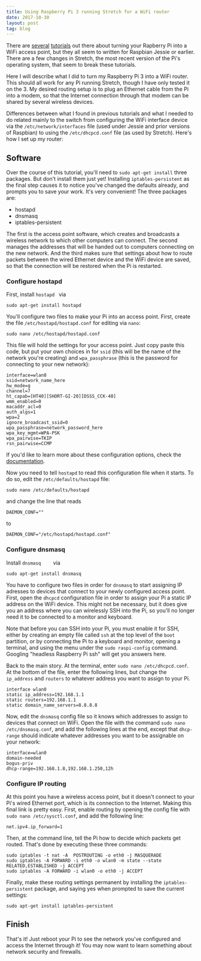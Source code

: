 ```yaml
---
title: Using Raspberry Pi 3 running Stretch for a WiFi router
date: 2017-10-30
layout: post
tag: blog
---
```


There are [several](https://www.raspberrypi.org/documentation/configuration/wireless/access-point.md) [tutorials](https://learn.adafruit.com/setting-up-a-raspberry-pi-as-a-wifi-access-point/overview) out there about turning your Rapberry Pi into a WiFi access point, but they all seem to written for Raspbian Jessie or earlier. There are a few changes in Stretch, the most recent version of the Pi's operating system, that seem to break these tutorials.

Here I will describe what I did to turn my Raspberry Pi 3 into a WiFi router. This should all work for any Pi running Stretch, though I have only tested it on the 3. My desired routing setup is to plug an Ethernet cable from the Pi into a modem, so that the Internet connection through that modem can be shared by several wireless devices.

Differences between what I found in previous tutorials and what I needed to do related mainly to the switch from configuring the WiFi interface device via the `/etc/network/interfaces` file (used under Jessie and prior versions of Raspbian) to using the `/etc/dhcpcd.conf` file (as used by Stretch). Here's how I set up my router:

## Software

Over the course of this tutorial, you'll need to `sudo apt-get install` three packages. But don't install them just yet! Installing `iptables-persistent` as the final step causes it to notice you've changed the defaults already, and prompts you to save your work. It's very convenient! The three packages are:

- hostapd
- dnsmasq
- iptables-persistent

The first is the access point software, which creates and broadcasts a wireless network to which other computers can connect. The second manages the addresses that will be handed out to computers connecting on the new network. And the third makes sure that settings about how to route packets between the wired Ethernet device and the WiFi device are saved, so that the connection will be restored when the Pi is restarted.

### Configure hostapd

First, install `hostapd	` via

```sudo apt-get install hostapd```

You'll configure two files to make your Pi into an access point. First, create the file `/etc/hostapd/hostapd.conf` for editing via `nano`:

`sudo nano /etc/hostapd/hostapd.conf`

This file will hold the settings for your access point. Just copy paste this code, but put your own choices in for `ssid` (this will be the name of the network you're creating) and `wpa_passphrase` (this is the password for connecting to your new network):

```
interface=wlan0
ssid=network_name_here
hw_mode=g
channel=7
ht_capab=[HT40][SHORT-GI-20][DSSS_CCK-40]
wmm_enabled=0
macaddr_acl=0
auth_algs=1
wpa=2
ignore_broadcast_ssid=0
wpa_passphrase=network_password_here
wpa_key_mgmt=WPA-PSK
wpa_pairwise=TKIP
rsn_pairwise=CCMP
```

If you'd like to learn more about these configuration options, check the [documentation](https://wireless.wiki.kernel.org/en/users/documentation/hostapd).

Now you need to tell `hostapd` to read this configuration file when it starts. To do so, edit the `/etc/defaults/hostapd` file:

```sudo nano /etc/defaults/hostapd```

and change the line that reads


```
DAEMON_CONF=""
```

to

```
DAEMON_CONF="/etc/hostapd/hostapd.conf"
```


### Configure dnsmasq

Install `dnsmasq	` via

```
sudo apt-get install dnsmasq
```

You have to configure two files in order for `dnsmasq` to start assigning IP adresses to devices that connect to your newly configured access point. First, open the `dhcpcd` configuration file in order to assign your Pi a static IP address on the WiFi device. This might not be necessary, but it does give you an address where you can wirelessly SSH into the Pi, so you'll no longer need it to be connected to a monitor and keyboard.

Note that before you can SSH into your Pi, you must enable it for SSH, either by creating an empty file called `ssh` at the top level of the `boot` partition, or by connecting the Pi to a keyboard and monitor, opening a terminal, and using the menu under the `sudo raspi-config` command. Googling "headless Raspberry Pi ssh" will get you answers here.

Back to the main story. At the terminal, enter `sudo nano /etc/dhcpcd.conf`. At the bottom of the file, enter the following lines, but change the `ip_address` and `routers` to whatever address you want to assign to your Pi. 

```
interface wlan0
static ip_address=192.168.1.1
static routers=192.168.1.1
static domain_name_servers=8.8.8.8
```

Now, edit the `dnsmasq` config file so it knows which addresses to assign to devices that connect on WiFi. Open the file with the command `sudo nano /etc/dnsmasq.conf`, and add the following lines at the end, except that `dhcp-range` should indicate whatever addresses you want to be assignable on your network:

```
interface=wlan0
domain-needed
bogus-priv
dhcp-range=192.168.1.8,192.168.1.250,12h
```

### Configure IP routing

At this point you have a wireless access point, but it doesn't connect to your Pi's wired Ethernet port, which is its connection to the Internet. Making this final link is pretty easy. First, enable routing by opening the config file with `sudo nano /etc/sysctl.conf`, and add the following line:

```
net.ipv4.ip_forward=1
```

Then, at the command line, tell the Pi how to decide which packets get routed. That's done by executing these three commands:

```
sudo iptables -t nat -A  POSTROUTING -o eth0 -j MASQUERADE
sudo iptables -A FORWARD -i eth0 -o wlan0 -m state --state RELATED,ESTABLISHED -j ACCEPT
sudo iptables -A FORWARD -i wlan0 -o eth0 -j ACCEPT
```

Finally, make these routing settings permanent by installing the `iptables-persistent` package, and saying yes when prompted to save the current settings:

```
sudo apt-get install iptables-persistent
```

## Finish

That's it! Just reboot your Pi to see the network you've configured and access the Internet through it! You may now want to learn something about network security and firewalls. 

